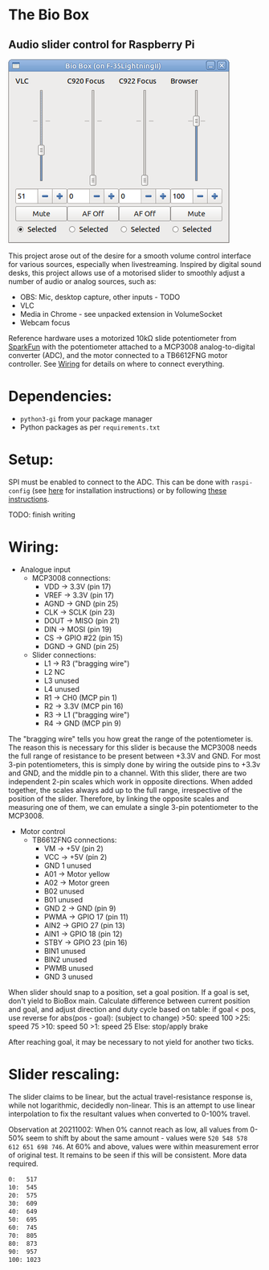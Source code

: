# The Bio Box

## Audio slider control for Raspberry Pi

![BioBox UI showing multiple channels](GUI_BioBox.png)

This project arose out of the desire for a smooth volume control interface for
various sources, especially when livestreaming. Inspired by digital sound desks,
this project allows use of a motorised slider to smoothly adjust a number of
audio or analog sources, such as:

- OBS: Mic, desktop capture, other inputs - TODO
- VLC
- Media in Chrome - see unpacked extension in VolumeSocket
- Webcam focus

Reference hardware uses a motorized 10kΩ slide potentiometer from [SparkFun](https://www.sparkfun.com/products/10976)
with the potentiometer attached to a MCP3008 analog-to-digital converter (ADC),
and the motor connected to a TB6612FNG motor controller. See [Wiring](#wiring)
for details on where to connect everything.


Dependencies:
=============

- `python3-gi` from your package manager
- Python packages as per `requirements.txt`

Setup:
======

SPI must be enabled to connect to the ADC. This can be done with `raspi-config`
(see [here](https://raspberrypi.stackexchange.com/a/47398/134450) for installation
instructions) or by following [these instructions](https://www.raspberrypi.org/documentation/hardware/raspberrypi/spi/README.md#software).

TODO: finish writing

Wiring:
=======

- Analogue input
	- MCP3008 connections:
		- VDD -> 3.3V (pin 17)
		- VREF -> 3.3V (pin 17)
		- AGND -> GND (pin 25)
		- CLK -> SCLK (pin 23)
		- DOUT -> MISO (pin 21)
		- DIN -> MOSI (pin 19)
		- CS -> GPIO #22 (pin 15)
		- DGND -> GND (pin 25)
	- Slider connections:
		- L1 -> R3 ("bragging wire")
		- L2 NC
		- L3 unused
		- L4 unused
		- R1 -> CH0 (MCP pin 1)
		- R2 -> 3.3V (MCP pin 16)
		- R3 -> L1 ("bragging wire")
		- R4 -> GND (MCP pin 9)

The "bragging wire" tells you how great the range of the potentiometer is. The
reason this is necessary for this slider is because the MCP3008 needs the full
range of resistance to be present between +3.3V and GND. For most 3-pin
potentiometers, this is simply done by wiring the outside pins to +3.3v and GND,
and the middle pin to a channel. With this slider, there are two independent
2-pin scales which work in opposite directions. When added together, the scales
always add up to the full range, irrespective of the position of the slider.
Therefore, by linking the opposite scales and measuring one of them, we can
emulate a single 3-pin potentiometer to the MCP3008.

- Motor control
	- TB6612FNG connections:
		- VM -> +5V (pin 2)
		- VCC -> +5V (pin 2)
		- GND 1 unused
		- A01 -> Motor yellow
		- A02 -> Motor green
		- B02 unused
		- B01 unused
		- GND 2 -> GND (pin 9)
		- PWMA -> GPIO 17 (pin 11)
		- AIN2 -> GPIO 27 (pin 13)
		- AIN1 -> GPIO 18 (pin 12)
		- STBY -> GPIO 23 (pin 16)
		- BIN1 unused
		- BIN2 unused
		- PWMB unused
		- GND 3 unused

When slider should snap to a position, set a goal position.
If a goal is set, don't yield to BioBox main.
Calculate difference between current position and goal, and adjust direction
and duty cycle based on table:
if goal < pos, use reverse
for abs(pos - goal): (subject to change)
	>50: speed 100
	>25: speed 75
	>10: speed 50
	>1: speed 25
	Else: stop/apply brake

After reaching goal, it may be necessary to not yield for another two ticks.

Slider rescaling:
=================

The slider claims to be linear, but the actual travel-resistance response is,
while not logarithmic, decidedly non-linear. This is an attempt to use linear
interpolation to fix the resultant values when converted to 0-100% travel.

Observation at 20211002: When 0% cannot reach as low, all values from 0-50% seem
to shift by about the same amount - values were `520 548 578 612 651 698 746`.
At 60% and above, values were within measurement error of original test.
It remains to be seen if this will be consistent. More data required.

```
0:   517
10:  545
20:  575
30:  609
40:  649
50:  695
60:  745
70:  805
80:  873
90:  957
100: 1023
```
